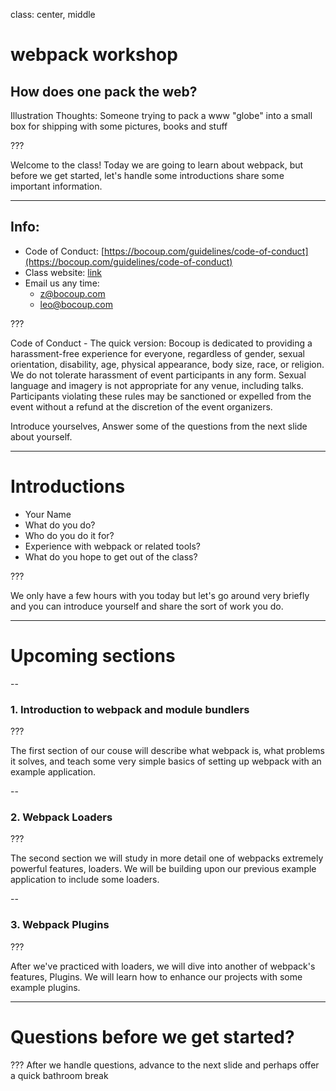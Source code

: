 class: center, middle

# webpack workshop
## How does one pack the web?

Illustration Thoughts: Someone trying to pack a www "globe" into a small box for shipping with some pictures, books and stuff

???

Welcome to the class!  Today we are going to learn about webpack, but before we get started, let's handle some introductions share some important information.

---

## Info:

* Code of Conduct: [https://bocoup.com/guidelines/code-of-conduct](https://bocoup.com/guidelines/code-of-conduct)
* Class website: [link](link)
* Email us any time:
  - [z@bocoup.com](mailto:z@bocoup.com)
  - [leo@bocoup.com](mailto:leo@bocoup.com)

???

Code of Conduct - The quick version: Bocoup is dedicated to providing a harassment-free experience for everyone, regardless of gender, sexual orientation, disability, age, physical appearance, body size, race, or religion. We do not tolerate harassment of event participants in any form. Sexual language and imagery is not appropriate for any venue, including talks. Participants violating these rules may be sanctioned or expelled from the event without a refund at the discretion of the event organizers.

Introduce yourselves, Answer some of the questions from the next slide about yourself.

---

# Introductions

- Your Name
- What do you do?
- Who do you do it for?
- Experience with webpack or related tools?
- What do you hope to get out of the class?

???

We only have a few hours with you today but let's go around very briefly and you can introduce yourself and share the sort of work you do.

---

# Upcoming sections

--

### 1. Introduction to webpack and module bundlers

???

The first section of our couse will describe what webpack is, what problems it solves, and teach some very simple basics of setting up webpack with an example application.

--
### 2. Webpack Loaders

???

The second section we will study in more detail one of webpacks extremely powerful features, loaders.  We will be building upon our previous example application to include some loaders.

--

### 3. Webpack Plugins

???

After we've practiced with loaders, we will dive into another of webpack's features, Plugins.  We will learn how to enhance our projects with some example plugins.

---

# Questions before we get started?

???
After we handle questions, advance to the next slide and perhaps offer a quick bathroom break
